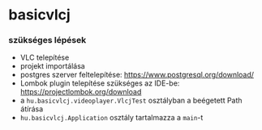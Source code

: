 # basicvlcj

### szükséges lépések
* VLC telepítése
* projekt importálása
* postgres szerver feltelepítése: https://www.postgresql.org/download/
* Lombok plugin telepítése szükséges az IDE-be: https://projectlombok.org/download
* a `hu.basicvlcj.videoplayer.VlcjTest` osztályban a beégetett Path átírása
* `hu.basicvlcj.Application` osztály tartalmazza a `main`-t
